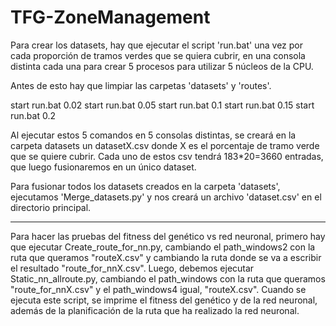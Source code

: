 # TFG-ZoneManagement

Para crear los datasets, hay que ejecutar el script 'run.bat' una vez por cada proporción de tramos verdes que se quiera cubrir, en una consola distinta cada una para crear
5 procesos para utilizar 5 núcleos de la CPU.

Antes de esto hay que limpiar las carpetas 'datasets' y 'routes'.

start run.bat 0.02
start run.bat 0.05
start run.bat 0.1
start run.bat 0.15
start run.bat 0.2

Al ejecutar estos 5 comandos en 5 consolas distintas, se creará en la carpeta datasets un datasetX.csv donde X es el porcentaje de tramo verde que se quiere cubrir. 
Cada uno de estos csv tendrá 183*20=3660 entradas, que luego fusionaremos en un único dataset.

Para fusionar todos los datasets creados en la carpeta 'datasets', ejecutamos 'Merge_datasets.py' y nos creará un archivo 'dataset.csv' en el directorio principal.

***************************************

Para hacer las pruebas del fitness del genético vs red neuronal, primero hay que ejecutar Create_route_for_nn.py, cambiando el path_windows2 con la ruta que queramos "routeX.csv" 
y cambiando la ruta donde se va a escribir el resultado "route_for_nnX.csv". Luego, debemos ejecutar Static_nn_allroute.py, cambiando el path_windows con la ruta que queramos 
"route_for_nnX.csv" y el path_windows4 igual, "routeX.csv". Cuando se ejecuta este script, se imprime el fitness del genético y de la red neuronal, además de la planificación
de la ruta que ha realizado la red neuronal.